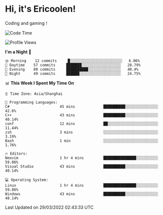 # Hi, it's Ericoolen!
Coding and gaming！

<!--START_SECTION:waka-->
![Code Time](http://img.shields.io/badge/Code%20Time-190%20hrs%2051%20mins-blue)

![Profile Views](http://img.shields.io/badge/Profile%20Views-3-blue)

**I'm a Night 🦉** 

```text
🌞 Morning    12 commits     █░░░░░░░░░░░░░░░░░░░░░░░░   6.06% 
🌆 Daytime    57 commits     ███████░░░░░░░░░░░░░░░░░░   28.79% 
🌃 Evening    80 commits     ██████████░░░░░░░░░░░░░░░   40.4% 
🌙 Night      49 commits     ██████░░░░░░░░░░░░░░░░░░░   24.75%

```


📊 **This Week I Spent My Time On** 

```text
⌚︎ Time Zone: Asia/Shanghai

💬 Programming Languages: 
C#                       45 mins             ██████████░░░░░░░░░░░░░░░   42.6% 
C++                      43 mins             ██████████░░░░░░░░░░░░░░░   40.14% 
conf                     12 mins             ██░░░░░░░░░░░░░░░░░░░░░░░   11.44% 
zsh                      3 mins              ░░░░░░░░░░░░░░░░░░░░░░░░░   3.19% 
Bash                     1 min               ░░░░░░░░░░░░░░░░░░░░░░░░░   1.76%

🔥 Editors: 
Neovim                   1 hr 4 mins         ███████████████░░░░░░░░░░   59.86% 
Visual Studio            43 mins             ██████████░░░░░░░░░░░░░░░   40.14%

💻 Operating System: 
Linux                    1 hr 4 mins         ███████████████░░░░░░░░░░   59.86% 
Windows                  43 mins             ██████████░░░░░░░░░░░░░░░   40.14%

```


 Last Updated on 29/03/2022 02:43:33 UTC
<!--END_SECTION:waka-->

